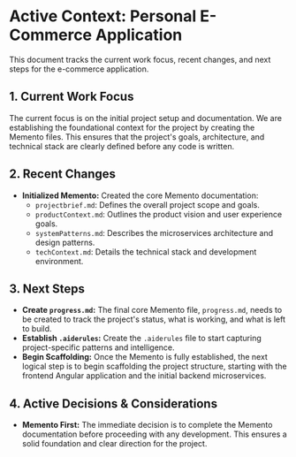 # Active Context: Personal E-Commerce Application

This document tracks the current work focus, recent changes, and next steps for the e-commerce application.

## 1. Current Work Focus

The current focus is on the initial project setup and documentation. We are establishing the foundational context for the project by creating the Memento files. This ensures that the project's goals, architecture, and technical stack are clearly defined before any code is written.

## 2. Recent Changes

- **Initialized Memento:** Created the core Memento documentation:
  - `projectbrief.md`: Defines the overall project scope and goals.
  - `productContext.md`: Outlines the product vision and user experience goals.
  - `systemPatterns.md`: Describes the microservices architecture and design patterns.
  - `techContext.md`: Details the technical stack and development environment.

## 3. Next Steps

- **Create `progress.md`:** The final core Memento file, `progress.md`, needs to be created to track the project's status, what is working, and what is left to build.
- **Establish `.aiderules`:** Create the `.aiderules` file to start capturing project-specific patterns and intelligence.
- **Begin Scaffolding:** Once the Memento is fully established, the next logical step is to begin scaffolding the project structure, starting with the frontend Angular application and the initial backend microservices.

## 4. Active Decisions & Considerations

- **Memento First:** The immediate decision is to complete the Memento documentation before proceeding with any development. This ensures a solid foundation and clear direction for the project.
